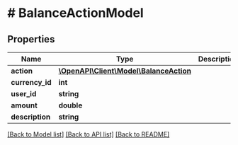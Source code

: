 # # BalanceActionModel

## Properties

Name | Type | Description | Notes
------------ | ------------- | ------------- | -------------
**action** | [**\OpenAPI\Client\Model\BalanceAction**](BalanceAction.md) |  | [optional]
**currency_id** | **int** |  | [optional]
**user_id** | **string** |  | [optional]
**amount** | **double** |  | [optional]
**description** | **string** |  | [optional]

[[Back to Model list]](../../README.md#models) [[Back to API list]](../../README.md#endpoints) [[Back to README]](../../README.md)
